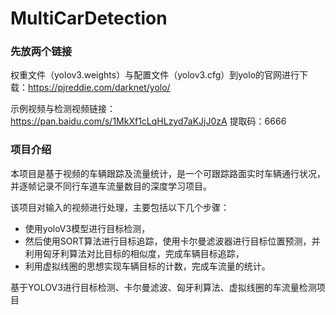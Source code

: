 # MultiCarDetection

### 先放两个链接

权重文件（yolov3.weights）与配置文件（yolov3.cfg）到yolo的官网进行下载：https://pjreddie.com/darknet/yolo/

示例视频与检测视频链接：https://pan.baidu.com/s/1MkXf1cLqHLzyd7aKJjJ0zA  提取码：6666

### 项目介绍

本项目是基于视频的车辆跟踪及流量统计，是一个可跟踪路面实时车辆通行状况，并逐帧记录不同行车道车流量数目的深度学习项目。

该项目对输入的视频进行处理，主要包括以下几个步骤：
- 使用yoloV3模型进行目标检测，
- 然后使用SORT算法进行目标追踪，使用卡尔曼滤波器进行目标位置预测，并利用匈牙利算法对比目标的相似度，完成车辆目标追踪，
- 利用虚拟线圈的思想实现车辆目标的计数，完成车流量的统计。


基于YOLOV3进行目标检测、卡尔曼滤波、匈牙利算法、虚拟线圈的车流量检测项目
